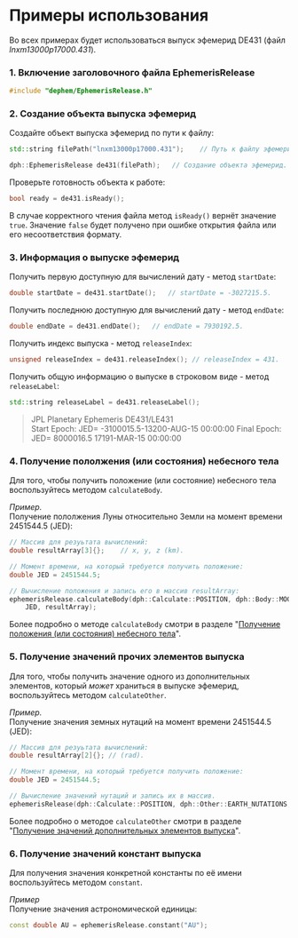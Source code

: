 # Примеры использования
Во всех примерах будет использоваться выпуск эфемерид DE431 (файл *lnxm13000p17000.431*).

### 1. Включение заголовочного файла EphemerisRelease
````c++
#include "dephem/EphemerisRelease.h"
````

### 2. Создание объекта выпуска эфемерид
Создайте объект выпуска эфемерид по пути к файлу:
````c++
std::string filePath("lnxm13000p17000.431");    // Путь к файлу эфемерид.

dph::EphemerisRelease de431(filePath);   // Создание объекта эфемерид.
````

Проверьте готовность объекта к работе:
````c++
bool ready = de431.isReady();
````
В случае корректного чтения файла метод `isReady()` вернёт значение `true`. Значение `false` будет получено при ошибке открытия файла или его несоответствия формату.

### 3. Информация о выпуске эфемерид
Получить первую доступную для вычислений дату - метод `startDate`:
````c++
double startDate = de431.startDate();   // startDate = -3027215.5.
````

Получить последнюю доступную для вычислений дату -  метод `endDate`:
````c++
double endDate = de431.endDate();   // endDate = 7930192.5.
````

Получить индекс выпуска -  метод `releaseIndex`:
````c++
unsigned releaseIndex = de431.releaseIndex(); // releaseIndex = 431. 
````

Получить общую информацию о выпуске в строковом виде -  метод `releaseLabel`:
````c++
std::string releaseLabel = de431.releaseLabel();
````
>JPL Planetary Ephemeris DE431/LE431  
>Start Epoch: JED= -3100015.5-13200-AUG-15 00:00:00
>Final Epoch: JED=  8000016.5 17191-MAR-15 00:00:00

### 4. Получение пололжения (или состояния) небесного тела
Для того, чтобы получить положение (или состояние) небесного тела воспользуйтесь методом `calculateBody`.

*Пример.*   
Получение пололжения Луны относительно Земли на момент времени 2451544.5 (JED):

````c++
// Массив для резуьтата вычислений:
double resultArray[3]{};    // x, y, z (km).

// Момент времени, на который требуется получить положение:
double JED = 2451544.5;

// Вычисление положения и запись его в массив resultArray:
ephemerisRelease.calculateBody(dph::Calculate::POSITION, dph::Body::MOON, dph::Body::EARTH, 
    JED, resultArray);
````

Более подробно о методе `calculateBody` смотри в разделе "[Получение положения (или состояния) небесного тела](body-pos-state.md)".

### 5. Получение значений прочих элементов выпуска
Для того, чтобы получить значение одного из дополнительных элементов, который *может* храниться в выпуске эфемерид, воспользуйтесь методом `calculateOther`.

*Пример.*  
Получение значения земных нутаций на момент времени 2451544.5 (JED):

````c++
// Массив для резуьтата вычислений:
double resultArray[2]{}; // (rad).

// Момент времени, на который требуется получить положение:
double JED = 2451544.5;

// Вычисление значений нутаций и запись их в массив.
ephemerisRelease(dph::Calculate::POSITION, dph::Other::EARTH_NUTATIONS, JED, resultArray);
````

Более подробно о методое `calculateOther` смотри в разделе "[Получение значений дополнительных элементов выпуска](other-elements.md)".

### 6. Получение значений констант выпуска
Для получения значения конкретной константы по её имени воспользуйтесь методом `constant`.

*Пример*  
Получение значения астрономической единицы:
````c++
const double AU = ephemerisRelease.constant("AU");
````